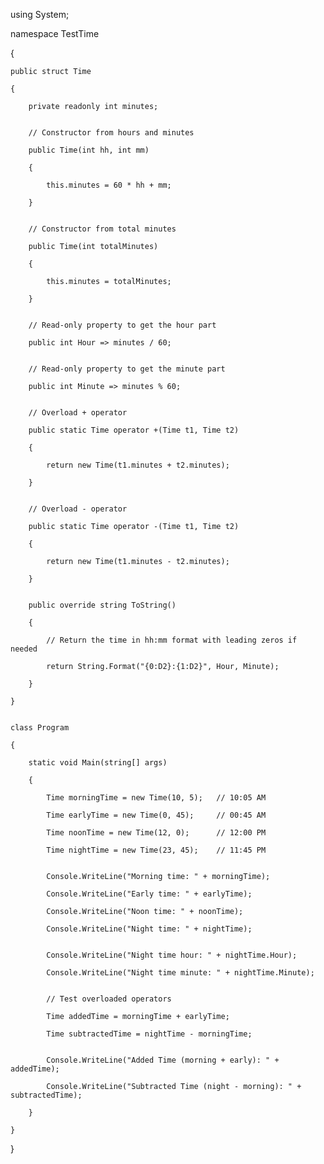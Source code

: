 using System;


namespace TestTime

{

    public struct Time

    {

        private readonly int minutes;


        // Constructor from hours and minutes

        public Time(int hh, int mm)

        {

            this.minutes = 60 * hh + mm;

        }


        // Constructor from total minutes

        public Time(int totalMinutes)

        {

            this.minutes = totalMinutes;

        }


        // Read-only property to get the hour part

        public int Hour => minutes / 60;


        // Read-only property to get the minute part

        public int Minute => minutes % 60;


        // Overload + operator

        public static Time operator +(Time t1, Time t2)

        {

            return new Time(t1.minutes + t2.minutes);

        }


        // Overload - operator

        public static Time operator -(Time t1, Time t2)

        {

            return new Time(t1.minutes - t2.minutes);

        }


        public override string ToString()

        {

            // Return the time in hh:mm format with leading zeros if needed

            return String.Format("{0:D2}:{1:D2}", Hour, Minute);

        }

    }


    class Program

    {

        static void Main(string[] args)

        {

            Time morningTime = new Time(10, 5);   // 10:05 AM

            Time earlyTime = new Time(0, 45);     // 00:45 AM

            Time noonTime = new Time(12, 0);      // 12:00 PM

            Time nightTime = new Time(23, 45);    // 11:45 PM


            Console.WriteLine("Morning time: " + morningTime);

            Console.WriteLine("Early time: " + earlyTime);

            Console.WriteLine("Noon time: " + noonTime);

            Console.WriteLine("Night time: " + nightTime);


            Console.WriteLine("Night time hour: " + nightTime.Hour);

            Console.WriteLine("Night time minute: " + nightTime.Minute);


            // Test overloaded operators

            Time addedTime = morningTime + earlyTime;

            Time subtractedTime = nightTime - morningTime;


            Console.WriteLine("Added Time (morning + early): " + addedTime);

            Console.WriteLine("Subtracted Time (night - morning): " + subtractedTime);

        }

    }

}
